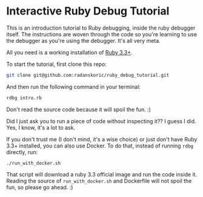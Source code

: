 # Interactive Ruby Debug Tutorial

This is an introduction tutorial to Ruby debugging, inside the ruby debugger itself.
The instructions are woven through the code so you're learning to use the debugger as
you're using the debugger. It's all very meta.

All you need is a working installation of [Ruby 3.3+](https://www.ruby-lang.org/).

To start the tutorial, first clone this repo:
```bash
git clone git@github.com:radanskoric/ruby_debug_tutorial.git
```

And then run the following command in your terminal:
```bash
rdbg intro.rb
```
Don't read the source code because it will spoil the fun. :)

Did I just ask you to run a piece of code without inspecting it??
I guess I did. Yes, I know, it's a lot to ask.

If you don't trust me (I don't mind, it's a wise choice) or just don't have Ruby 3.3+ installed,
you can also use Docker. To do that, instead of running `rdbg` directly, run:
```
./run_with_docker.sh
```
That script will download a ruby 3.3 official image and run the code inside it.
Reading the source of `run_with_docker.sh` and Dockerfile will not spoil the fun, so please go ahead. :)
